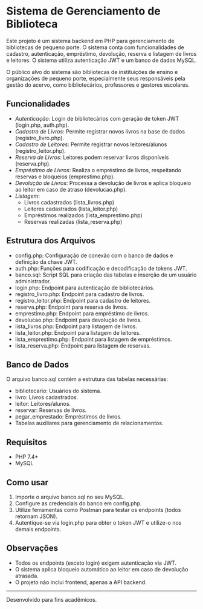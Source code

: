 # Sistema de Gerenciamento de Biblioteca

Este projeto é um sistema backend em PHP para gerenciamento de bibliotecas de pequeno porte. O sistema conta com funcionalidades de cadastro, autenticação, empréstimo, devolução, reserva e listagem de livros e leitores. O sistema utiliza autenticação JWT e um banco de dados MySQL.

O público alvo do sistema são bibliotecas de instituições de ensino e organizações de pequeno porte, especialmente seus responsáveis pela gestão do acervo, como bibliotecários, professores e gestores escolares.

## Funcionalidades

- *Autenticação*: Login de bibliotecários com geração de token JWT (login.php, auth.php).
- *Cadastro de Livros*: Permite registrar novos livros na base de dados (registro_livro.php).
- *Cadastro de Leitores*: Permite registrar novos leitores/alunos (registro_leitor.php).
- *Reserva de Livros*: Leitores podem reservar livros disponíveis (reserva.php).
- *Empréstimo de Livros*: Realiza o empréstimo de livros, respeitando reservas e bloqueios (emprestimo.php).
- *Devolução de Livros*: Processa a devolução de livros e aplica bloqueio ao leitor em caso de atraso (devolucao.php).
- *Listagem*:
  - Livros cadastrados (lista_livros.php)
  - Leitores cadastrados (lista_leitor.php)
  - Empréstimos realizados (lista_emprestimo.php)
  - Reservas realizadas (lista_reserva.php)

## Estrutura dos Arquivos

- config.php: Configuração de conexão com o banco de dados e definição da chave JWT.
- auth.php: Funções para codificação e decodificação de tokens JWT.
- banco.sql: Script SQL para criação das tabelas e inserção de um usuário administrador.
- login.php: Endpoint para autenticação de bibliotecários.
- registro_livro.php: Endpoint para cadastro de livros.
- registro_leitor.php: Endpoint para cadastro de leitores.
- reserva.php: Endpoint para reserva de livros.
- emprestimo.php: Endpoint para empréstimo de livros.
- devolucao.php: Endpoint para devolução de livros.
- lista_livros.php: Endpoint para listagem de livros.
- lista_leitor.php: Endpoint para listagem de leitores.
- lista_emprestimo.php: Endpoint para listagem de empréstimos.
- lista_reserva.php: Endpoint para listagem de reservas.

## Banco de Dados

O arquivo banco.sql contém a estrutura das tabelas necessárias:
- bibliotecario: Usuários do sistema.
- livro: Livros cadastrados.
- leitor: Leitores/alunos.
- reservar: Reservas de livros.
- pegar_emprestado: Empréstimos de livros.
- Tabelas auxiliares para gerenciamento de relacionamentos.

## Requisitos
- PHP 7.4+
- MySQL

## Como usar
1. Importe o arquivo banco.sql no seu MySQL.
2. Configure as credenciais do banco em config.php.
3. Utilize ferramentas como Postman para testar os endpoints (todos retornam JSON).
4. Autentique-se via login.php para obter o token JWT e utilize-o nos demais endpoints.

## Observações
- Todos os endpoints (exceto login) exigem autenticação via JWT.
- O sistema aplica bloqueio automático ao leitor em caso de devolução atrasada.
- O projeto não inclui frontend, apenas a API backend.

---
Desenvolvido para fins acadêmicos.